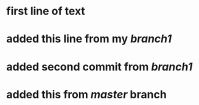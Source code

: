 # first line of text
# added this line from my *branch1*

# added second commit from *branch1*
# added this from *master* branch

